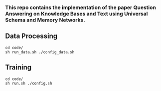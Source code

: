 ### This repo contains the implementation of the paper Question Answering on Knowledge Bases and Text using Universal Schema and Memory Networks.

## Data Processing
```
cd code/
sh run_data.sh ./config_data.sh
```
## Training
```
cd code/
sh run.sh ./config.sh
```
